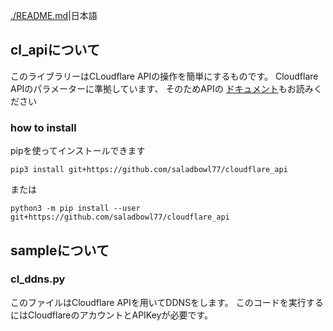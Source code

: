 [./README.md]([English])|日本語

## cl_apiについて
このライブラリーはCLoudflare APIの操作を簡単にするものです。
Cloudflare APIのパラメーターに準拠しています、
そのためAPIの [ドキュメント](https://api.cloudflare.com/#dns-records-for-a-zone-properties)もお読みください

### how to install
pipを使ってインストールできます

```shell
pip3 install git+https://github.com/saladbowl77/cloudflare_api
```

または

```shell
python3 -m pip install --user git+https://github.com/saladbowl77/cloudflare_api
```

## sampleについて
### cl_ddns.py
このファイルはCloudflare APIを用いてDDNSをします。
このコードを実行するにはCloudflareのアカウントとAPIKeyが必要です。
